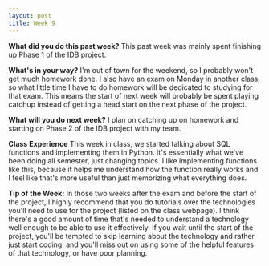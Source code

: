 ```yaml
---
layout: post
title: Week 9
---
```


**What did you do this past week?**  This past week was mainly spent finishing up Phase 1 of the IDB project. 

**What's in your way?**  I'm out of town for the weekend, so I probably won't get much homework done. I also have an exam on Monday in another class, so what little time I have to do homework will be dedicated to studying for that exam. This means the start of next week will probably be spent playing catchup instead of getting a head start on the next phase of the project.

**What will you do next week?**  I plan on catching up on homework and starting on Phase 2 of the IDB project with my team.

**Class Experience** This week in class, we started talking about SQL functions and implementing them in Python. It's essentially what we've been doing all semester, just changing topics. I like implementing functions like this, because it helps me understand how the function really works and I feel like that's more useful than just memorizing what everything does. 

**Tip of the Week:**  In those two weeks after the exam and before the start of the project, I highly recommend that you do tutorials over the technologies you'll need to use for the project (listed on the class webpage). I think there's a good amount of time that's needed to understand a technology well enough to be able to use it effectively. If you wait until the start of the project, you'll be tempted to skip learning about the technology and rather just start coding, and you'll miss out on using some of the helpful features of that technology, or have poor planning.